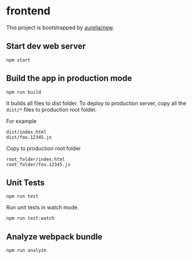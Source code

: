 # frontend

This project is bootstrapped by [aurelia/new](https://github.com/aurelia/new).

## Start dev web server

    npm start

## Build the app in production mode

    npm run build

It builds all files to dist folder. To deploy to production server, copy all the `dist/*` files to production root folder.

For example

```
dist/index.html
dist/foo.12345.js
```

Copy to production root folder

```
root_folder/index.html
root_folder/foo.12345.js
```

## Unit Tests

    npm run test

Run unit tests in watch mode.

    npm run test:watch

## Analyze webpack bundle

    npm run analyze
